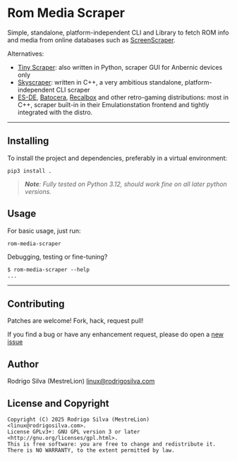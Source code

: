 # Rom Media Scraper
Simple, standalone, platform-independent CLI and Library to fetch ROM info and media from online databases
such as [ScreenScraper][1].

Alternatives:
- [Tiny Scraper][2]: also written in Python, scraper GUI for Anbernic devices only
- [Skyscraper][3]: written in C++, a very ambitious standalone, platform-independent CLI scraper
- [ES-DE][4], [Batocera][5], [Recalbox][6] and other retro-gaming distributions:
  most in C++, scraper built-in in their Emulationstation frontend and tightly integrated with the distro.

[1]: https://screenscraper.fr
[2]: https://github.com/Julioevm/tiny-scraper
[3]: https://github.com/muldjord/skyscraper
[4]: https://es-de.org/
[5]: https://batocera.org/
[6]: https://www.recalbox.com/

---
## Installing

To install the project and dependencies, preferably in a virtual environment:

    pip3 install .

> _**Note**: Fully tested on Python 3.12, should work fine on all later python versions._

## Usage

For basic usage, just run:

    rom-media-scraper

Debugging, testing or fine-tuning?

```console
$ rom-media-scraper --help
...
```

---
## Contributing

Patches are welcome! Fork, hack, request pull!

If you find a bug or have any enhancement request, please do open a [new issue][99]

[99]: https://github.com/MestreLion/rom-media-scraper/issues

## Author

Rodrigo Silva (MestreLion) <linux@rodrigosilva.com>

## License and Copyright
```
Copyright (C) 2025 Rodrigo Silva (MestreLion) <linux@rodrigosilva.com>.
License GPLv3+: GNU GPL version 3 or later <http://gnu.org/licenses/gpl.html>.
This is free software: you are free to change and redistribute it.
There is NO WARRANTY, to the extent permitted by law.
```
